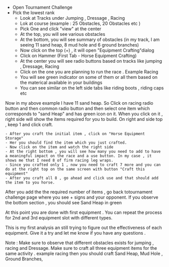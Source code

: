 - Open Tournament Challenge
- Pick the lowest rank
 	- Look at Tracks under Jumping , Dressage , Racing  
	- Lok at course (example : 25 Obstacles, 20 Obstacles etc )
	- Pick One and click "view" at the center
	- At the top, you will see various obstacles 
	- At the bottom, you will see summary of obstacles (in my track, I am seeing 11 sand heap, 8 mud hole and 6 ground branches)  
	- Now click on the top (+)  , it will open "Equipment Crafting"dialog
	- Click on Hammer (First Tab - Horse Equipment Crafting)
	- At the center you will see radio buttons based on tracks like jumping , Dressage, Racing
	- Click on the one you are planning to run the race . Example Racing
	- You will see green indicator on some of them or all them based on the materical available in your buildings
	- You can see similar on the left side tabs like riding boots , riding caps etc

Now in my above example I have 11 sand heap. So Click on racing radio button and then common radio button and then select one item which corresponds to "sand Heap" and has green icon on it. When you click on it , right side will show the items required for you to build. On right and side top , keep 1 and click craft.

	- After you craft the initial item , click on "Horse Equipment Storage"
	- Her you should find the item which you just crafted. 
	- Now click on the item and watch the right side
	- At the right bottom , you will see how many you need to add to have a meaningful impact on the race and a use button. In my case , it shows me that I need 8 of firm racing leg wraps. 
	- Since you crafted only 1 , now you need to craft 7 more and you can do at the right top on the same screen with button "Craft this equipment"
	- After you craft all 8 , go ahead and click use and that should add the item to you horse. 

After you add the the required number of items , go back totournament challenge page where you see + signs and your opponent. If you observe the bottom section , you should see Sand Heap in green

At this point you are done with first equipment . You can repeat the process for 2nd and 3rd equipment slot with different types. 

This is my first analysis an still trying to figure out the effectiveness of each equipment. Give it a try and let me know if you have any questions . 

Note : Make sure to observe that different obstacles exists for jumping , racing and Dressage. Make sure to craft all three equipment items for the same activity . example racing then you should craft Sand Heap, Mud Hole , Ground Branches, 

